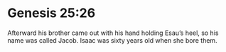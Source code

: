 # Genesis 25:26

Afterward his brother came out with his hand holding Esau’s heel, so his name was called Jacob. Isaac was sixty years old when she bore them.
